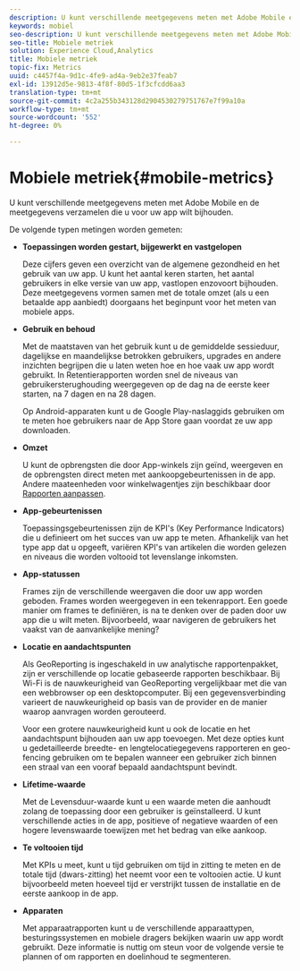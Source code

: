 ```yaml
---
description: U kunt verschillende meetgegevens meten met Adobe Mobile en de meetgegevens verzamelen die u voor uw app wilt bijhouden.
keywords: mobiel
seo-description: U kunt verschillende meetgegevens meten met Adobe Mobile en de meetgegevens verzamelen die u voor uw app wilt bijhouden.
seo-title: Mobiele metriek
solution: Experience Cloud,Analytics
title: Mobiele metriek
topic-fix: Metrics
uuid: c4457f4a-9d1c-4fe9-ad4a-9eb2e37feab7
exl-id: 13912d5e-9813-4f8f-80d5-1f3cfcdd6aa3
translation-type: tm+mt
source-git-commit: 4c2a255b343128d2904530279751767e7f99a10a
workflow-type: tm+mt
source-wordcount: '552'
ht-degree: 0%

---
```


# Mobiele metriek{#mobile-metrics}

U kunt verschillende meetgegevens meten met Adobe Mobile en de meetgegevens verzamelen die u voor uw app wilt bijhouden.

De volgende typen metingen worden gemeten:

* **Toepassingen worden gestart, bijgewerkt en vastgelopen**

   Deze cijfers geven een overzicht van de algemene gezondheid en het gebruik van uw app. U kunt het aantal keren starten, het aantal gebruikers in elke versie van uw app, vastlopen enzovoort bijhouden. Deze meetgegevens vormen samen met de totale omzet (als u een betaalde app aanbiedt) doorgaans het beginpunt voor het meten van mobiele apps.

* **Gebruik en behoud**

   Met de maatstaven van het gebruik kunt u de gemiddelde sessieduur, dagelijkse en maandelijkse betrokken gebruikers, upgrades en andere inzichten begrijpen die u laten weten hoe en hoe vaak uw app wordt gebruikt. In Retentierapporten worden snel de niveaus van gebruikersterughouding weergegeven op de dag na de eerste keer starten, na 7 dagen en na 28 dagen.

   Op Android-apparaten kunt u de Google Play-naslaggids gebruiken om te meten hoe gebruikers naar de App Store gaan voordat ze uw app downloaden.

* **Omzet**

   U kunt de opbrengsten die door App-winkels zijn geïnd, weergeven en de opbrengsten direct meten met aankoopgebeurtenissen in de app. Andere maateenheden voor winkelwagentjes zijn beschikbaar door [Rapporten aanpassen](/help/using/usage/reports-customize/reports-customize.md).

* **App-gebeurtenissen**

   Toepassingsgebeurtenissen zijn de KPI&#39;s (Key Performance Indicators) die u definieert om het succes van uw app te meten. Afhankelijk van het type app dat u opgeeft, variëren KPI&#39;s van artikelen die worden gelezen en niveaus die worden voltooid tot levenslange inkomsten.

* **App-statussen**

   Frames zijn de verschillende weergaven die door uw app worden geboden. Frames worden weergegeven in een tekenrapport. Een goede manier om frames te definiëren, is na te denken over de paden door uw app die u wilt meten. Bijvoorbeeld, waar navigeren de gebruikers het vaakst van de aanvankelijke mening?

* **Locatie en aandachtspunten**

   Als GeoReporting is ingeschakeld in uw analytische rapportenpakket, zijn er verschillende op locatie gebaseerde rapporten beschikbaar. Bij Wi-Fi is de nauwkeurigheid van GeoReporting vergelijkbaar met die van een webbrowser op een desktopcomputer. Bij een gegevensverbinding varieert de nauwkeurigheid op basis van de provider en de manier waarop aanvragen worden gerouteerd.

   Voor een grotere nauwkeurigheid kunt u ook de locatie en het aandachtspunt bijhouden aan uw app toevoegen. Met deze opties kunt u gedetailleerde breedte- en lengtelocatiegegevens rapporteren en geo-fencing gebruiken om te bepalen wanneer een gebruiker zich binnen een straal van een vooraf bepaald aandachtspunt bevindt.

* **Lifetime-waarde**

   Met de Levensduur-waarde kunt u een waarde meten die aanhoudt zolang de toepassing door een gebruiker is geïnstalleerd. U kunt verschillende acties in de app, positieve of negatieve waarden of een hogere levenswaarde toewijzen met het bedrag van elke aankoop.

* **Te voltooien tijd**

   Met KPIs u meet, kunt u tijd gebruiken om tijd in zitting te meten en de totale tijd (dwars-zitting) het neemt voor een te voltooien actie. U kunt bijvoorbeeld meten hoeveel tijd er verstrijkt tussen de installatie en de eerste aankoop in de app.

* **Apparaten**

   Met apparaatrapporten kunt u de verschillende apparaattypen, besturingssystemen en mobiele dragers bekijken waarin uw app wordt gebruikt. Deze informatie is nuttig om steun voor de volgende versie te plannen of om rapporten en doelinhoud te segmenteren.
